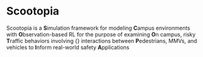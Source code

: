 # Scootopia
Scootopia is a **S**imulation framework for modeling **C**ampus environments with **O**bservation-based RL for the purpose of examining **O**n campus, risky **T**raffic behaviors involving 
{} interactions between **P**edestrians, MMVs, and vehicles to **I**nform real-world safety **A**pplications

